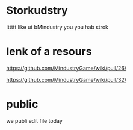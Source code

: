 # Storkudstry

Ittttt like ut bMindustry you
you hab strok

# lenk of a resours

https://github.com/MindustryGame/wiki/pull/26/

https://github.com/MindustryGame/wiki/pull/32/

# public
we publi
edit file today
